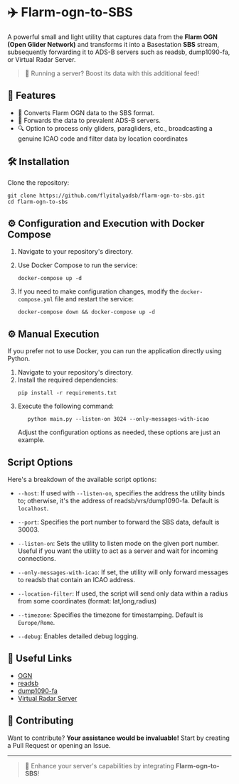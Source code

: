 # ✈️ Flarm-ogn-to-SBS

A powerful small and light utility that captures data from the **Flarm OGN (Open Glider Network)** and transforms it
into a Basestation
**SBS** stream, subsequently forwarding it to ADS-B servers such as readsb, dump1090-fa, or Virtual Radar Server.

> 📡 Running a server? Boost its data with this additional feed!

## 🌟 Features

- 🔄 Converts Flarm OGN data to the SBS format.
- 🔗 Forwards the data to prevalent ADS-B servers.
- 🔍 Option to process only gliders, paragliders, etc., broadcasting a genuine ICAO code and filter data by location coordinates

## 🛠️ Installation

   Clone the repository:
   ```
   git clone https://github.com/flyitalyadsb/flarm-ogn-to-sbs.git
   cd flarm-ogn-to-sbs
   ```


## ⚙️ Configuration and Execution with Docker Compose

1. Navigate to your repository's directory.

2. Use Docker Compose to run the service:
   ```
   docker-compose up -d
   ```

3. If you need to make configuration changes, modify the `docker-compose.yml` file and restart the service:

   ```
   docker-compose down && docker-compose up -d
   ```
   
## ⚙️ Manual Execution

   If you prefer not to use Docker, you can run the application directly using Python. 
   
1. Navigate to your repository's directory.
2. Install the required dependencies:
   ```
   pip install -r requirements.txt
   ```
3. Execute the following command:
   ```
      python main.py --listen-on 3024 --only-messages-with-icao
   ```
   Adjust the configuration options as needed, these options are just an example.

## Script Options

Here's a breakdown of the available script options:

- `--host`: If used with `--listen-on`, specifies the address the utility binds to; otherwise, it's the address of readsb/vrs/dump1090-fa. Default is `localhost`.

- `--port`: Specifies the port number to forward the SBS data, default is 30003.

- `--listen-on`: Sets the utility to listen mode on the given port number. Useful if you want the utility to act as a server and wait for incoming connections.

- `--only-messages-with-icao`: If set, the utility will only forward messages to readsb that contain an ICAO address.

- `--location-filter`: If used, the script will send only data within a radius from some coordinates (format: lat,long,radius)

- `--timezone`: Specifies the timezone for timestamping. Default is `Europe/Rome`.

- `--debug`: Enables detailed debug logging.

## 🔗 Useful Links

- [OGN](https://www.glidernet.org/)
- [readsb](https://github.com/wiedehopf/readsb)
- [dump1090-fa](https://github.com/flightaware/dump1090)
- [Virtual Radar Server](http://www.virtualradarserver.co.uk/)

## 🤝 Contributing

Want to contribute? **Your assistance would be invaluable!** Start by creating a Pull Request or opening an Issue.

---

> 🚀 Enhance your server's capabilities by integrating **Flarm-ogn-to-SBS**!

